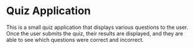 # Quiz Application

This is a small quiz application that displays various questions to the user.
Once the user submits the quiz, their results are displayed, and they are able to see which questions were correct and incorrect. 
